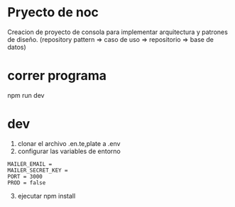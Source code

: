 # Pryecto de noc

Creacion de proyecto de consola para implementar arquitectura y patrones de diseño. (repository pattern => caso de uso => repositorio => base de datos)

# correr programa

npm run dev

# dev

1. clonar el archivo .en.te,plate a .env
2. configurar las variables de entorno

```
MAILER_EMAIL =
MAILER_SECRET_KEY =
PORT = 3000
PROD = false
```

3. ejecutar npm install
